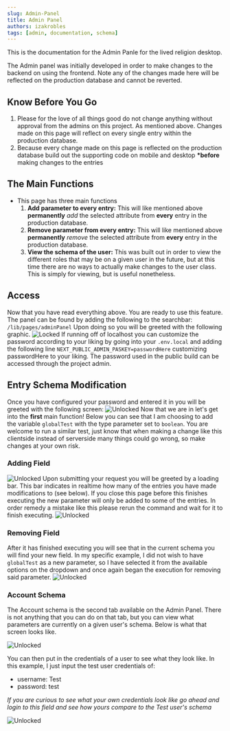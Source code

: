 ```yaml
---
slug: Admin-Panel
title: Admin Panel
authors: izakrobles
tags: [admin, documentation, schema]
---
```


This is the documentation for the Admin Panle for the lived religion desktop.

The Admin panel was initially developed in order to make changes to the backend on using the frontend. Note any of the changes made here will be reflected on the production database and cannot be reverted.

## Know Before You Go

1. Please for the love of all things good do not change anything without approval from the admins on this project. As mentioned above. Changes made on this page will reflect on every single entry within the production database.
1. Because every change made on this page is reflected on the production database build out the supporting code on mobile and desktop **\*before** making changes to the entries

## The Main Functions

- This page has three main functions
  1. **Add parameter to every entry:** This will like mentioned above **permanently** _add_ the selected attribute from **every** entry in the production database.
  1. **Remove parameter from every entry:** This will like mentioned above **permanently** _remove_ the selected attribute from **every** entry in the production database.
  1. **View the schema of the user:** This was built out in order to view the different roles that may be on a given user in the future, but at this time there are no ways to actually make changes to the user class. This is simply for viewing, but is useful nonetheless.

## Access

Now that you have read everything above. You are ready to use this feature. The panel can be found by adding the following to the searchbar:
`/lib/pages/adminPanel`
Upon doing so you will be greeted with the following graphic.
![Locked](../assets/adminPanel/AdminPanelLocked.png)
If running off of localhost you can customize the password according to your liking by going into your `.env.local` and adding the following line
`NEXT_PUBLIC_ADMIN_PASKEY=passwordHere`
customizing passwordHere to your liking. The password used in the public build can be accessed through the project admin.

## Entry Schema Modification

Once you have configured your password and entered it in you will be greeted with the following screen:
![Unlocked](../assets/adminPanel/AdminPanelUnlocked.png)
Now that we are in let's get into the **first** main function!
Below you can see that I am choosing to add the variable `globalTest` with the type parameter set to `boolean`. You are welcome to run a similar test, just know that when making a change like this clientside instead of serverside many things could go wrong, so make changes at your own risk.

### Adding Field

![Unlocked](../assets/adminPanel/AdminPanelGlobalTestBoolean.png)
Upon submitting your request you will be greeted by a loading bar. This bar indicates in realtime how many of the entries you have made modifications to (see below). If you close this page before this finishes executing the new parameter will only be added to some of the entries. In order remedy a mistake like this please rerun the command and wait for it to finish executing.
![Unlocked](../assets/adminPanel/AdminPanelGlobalTestBooleanLoading.png)

### Removing Field

After it has finished executing you will see that in the current schema you will find your new field. In my specific example, I did not wish to have `globalTest` as a new parameter, so I have selected it from the available options on the dropdown and once again began the execution for removing said parameter.
![Unlocked](../assets/adminPanel/AdminPanelGlobalTestBooleanRemoveLoading.png)

### Account Schema

The Account schema is the second tab available on the Admin Panel. There is not anything that you can do on that tab, but you can view what parameters are currently on a given user's schema. Below is what that screen looks like.

![Unlocked](../assets/adminPanel/AdminPanelLoginLocked.png)

You can then put in the credentials of a user to see what they look like. In this example, I just input the test user credentials of:
- username: Test
- password: test

_If you are curious to see what your own credentials look like go ahead and login to this field and see how yours compare to the Test user's schema_

![Unlocked](../assets/adminPanel/AdminPanelLoginUnlocked.png)
